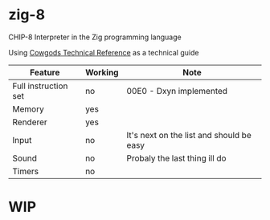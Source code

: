 # zig-8

CHIP-8 Interpreter in the Zig programming language

Using [Cowgods Technical Reference](http://devernay.free.fr/hacks/chip8/C8TECH10.HTM#8xy4) as a technical guide


| Feature      | Working           | Note  |
| ------------- |-------------| -----|
| Full instruction set    | no | 00E0 - Dxyn implemented |
| Memory | yes | |
| Renderer      | yes      |    |
| Input | no      | It's next on the list and should be easy |
| Sound | no | Probaly the last thing ill do |
| Timers | no | |

# WIP
